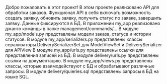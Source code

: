 Добро пожаловать в этот проект!
В этом проекте реализовано API для обработки заказов.
Функционал API в себя включать возможность создать заявку, обновить заявку, получить статус по заявке, завершить заявку. 
Данные фиксируются в БД.
В приложении my_app реализовано джанго команды в папке management/commands/...
В модуле my_app/models.py представлены модели заказа, статуса и истории статусов. 
В модуле my_app/serializers.py представлены классы серализаторы DeliverySerializerSet для ModelViewSet и DeliverySerializer для APIView
В модуле my_app/urls.py представлены ссылки для представления записей из БД.
В модуле delivery/urls.py представлены ссылки  на документацию.
В модуле my_app/views.py представлены классы, которые взаимодействуют с БД и обрабатывают различные запросы. 
В модуле delivery/quieries.sql представлены запросы в БД на языке SQL.
